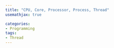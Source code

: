 ```yaml
---
title: "CPU, Core, Processor, Process, Thread"
usemathjax: true

categories:
- Programming
tags:
- Thread
---
```




